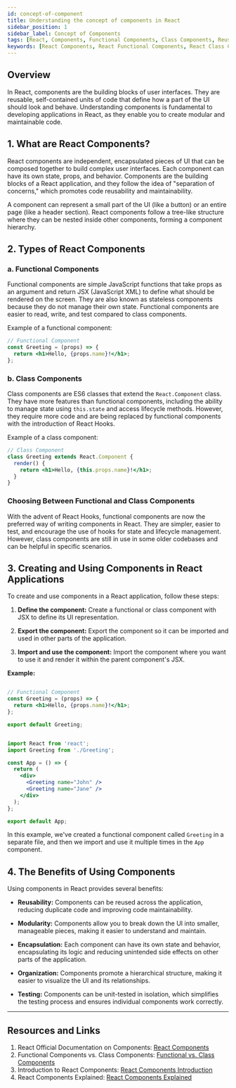 ```yaml
---
id: concept-of-component
title: Understanding the concept of components in React
sidebar_position: 1
sidebar_label: Concept of Components
tags: [React, Components, Functional Components, Class Components, Reusability, Composition, Data Flow, JSX, UI, User Interface, JavaScript, React Elements]
keywords: [React Components, React Functional Components, React Class Components, React Reusability, React Composition, React Data Flow, JSX Elements, React UI, React User Interface, React JavaScript]
---
```



## Overview

In React, components are the building blocks of user interfaces. They are reusable, self-contained units of code that define how a part of the UI should look and behave. Understanding components is fundamental to developing applications in React, as they enable you to create modular and maintainable code.
   
## 1. What are React Components?

React components are independent, encapsulated pieces of UI that can be composed together to build complex user interfaces. Each component can have its own state, props, and behavior. Components are the building blocks of a React application, and they follow the idea of "separation of concerns," which promotes code reusability and maintainability.

A component can represent a small part of the UI (like a button) or an entire page (like a header section). React components follow a tree-like structure where they can be nested inside other components, forming a component hierarchy.

## 2. Types of React Components

### a. Functional Components

Functional components are simple JavaScript functions that take props as an argument and return JSX (JavaScript XML) to define what should be rendered on the screen. They are also known as stateless components because they do not manage their own state. Functional components are easier to read, write, and test compared to class components.

Example of a functional component:

```jsx
// Functional Component
const Greeting = (props) => {
  return <h1>Hello, {props.name}!</h1>;
};
```

### b. Class Components

Class components are ES6 classes that extend the `React.Component` class. They have more features than functional components, including the ability to manage state using `this.state` and access lifecycle methods. However, they require more code and are being replaced by functional components with the introduction of React Hooks.

Example of a class component:

```jsx
// Class Component
class Greeting extends React.Component {
  render() {
    return <h1>Hello, {this.props.name}!</h1>;
  }
}
```

### Choosing Between Functional and Class Components

With the advent of React Hooks, functional components are now the preferred way of writing components in React. They are simpler, easier to test, and encourage the use of hooks for state and lifecycle management. However, class components are still in use in some older codebases and can be helpful in specific scenarios.

## 3. Creating and Using Components in React Applications

To create and use components in a React application, follow these steps:

1. **Define the component:** Create a functional or class component with JSX to define its UI representation.

2. **Export the component:** Export the component so it can be imported and used in other parts of the application.

3. **Import and use the component:** Import the component where you want to use it and render it within the parent component's JSX.

**Example:**

```jsx title="Greeting.js"

// Functional Component
const Greeting = (props) => {
  return <h1>Hello, {props.name}!</h1>;
};

export default Greeting;
```

```jsx title="App.js"

import React from 'react';
import Greeting from './Greeting';

const App = () => {
  return (
    <div>
      <Greeting name="John" />
      <Greeting name="Jane" />
    </div>
  );
};

export default App;
```

In this example, we've created a functional component called `Greeting` in a separate file, and then we import and use it multiple times in the `App` component.

## 4. The Benefits of Using Components

Using components in React provides several benefits:

- **Reusability:** Components can be reused across the application, reducing duplicate code and improving code maintainability.

- **Modularity:** Components allow you to break down the UI into smaller, manageable pieces, making it easier to understand and maintain.

- **Encapsulation:** Each component can have its own state and behavior, encapsulating its logic and reducing unintended side effects on other parts of the application.

- **Organization:** Components promote a hierarchical structure, making it easier to visualize the UI and its relationships.

- **Testing:** Components can be unit-tested in isolation, which simplifies the testing process and ensures individual components work correctly.

---

## Resources and Links

1. React Official Documentation on Components: [React Components](https://reactjs.org/docs/components-and-props.html)
2. Functional Components vs. Class Components: [Functional vs. Class Components](https://www.digitalocean.com/community/tutorials/react-functional-components-vs-class-components)
3. Introduction to React Components: [React Components Introduction](https://www.tutorialspoint.com/reactjs/reactjs_components.htm)
4. React Components Explained: [React Components Explained](https://www.youtube.com/watch?v=rsBQj6X7UK8)
